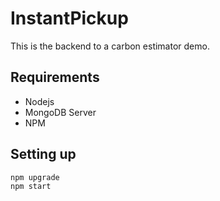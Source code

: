 
# InstantPickup
This is the backend to a carbon estimator demo.
## Requirements

- Nodejs
- MongoDB Server
- NPM

## Setting up

```shell
npm upgrade
npm start
```

